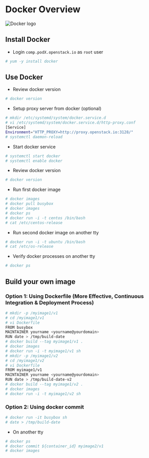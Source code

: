 # Docker Overview

![Docker logo](https://raw.githubusercontent.com/theodorosploumis/docker-presentation/gh-pages/img/docker_logo.png)

## Install Docker
* Login `comp.podX.openstack.io` as `root` user
```bash
# yum -y install docker
```

## Use Docker
* Review docker version
```bash
# docker version
```
* Setup proxy server from docker (optional)
```bash
# mkdir /etc/systemd/system/docker.service.d
# vi /etc/systemd/system/docker.service.d/http-proxy.conf
[Service]
Environment="HTTP_PROXY=http://proxy.openstack.io:3128/"
# systemctl daemon-reload
```
* Start docker service
```bash
# systemctl start docker
# systemctl enable docker
```
* Review docker version
```bash
# docker version
```
* Run first docker image
```bash
# docker images
# docker pull busybox
# docker images
# docker ps
# docker run -i -t centos /bin/bash
# cat /etc/centos-release
```
* Run second docker image on another tty
```bash
# docker run -i -t ubuntu /bin/bash
# cat /etc/os-release
```
* Verify docker processes on another tty
```bash
# docker ps
```

## Build your own image
### Option 1: Using Dockerfile (More Effective, Continuous Integration & Deployment Process)
```bash
# mkdir -p /myimage1/v1
# cd /myimage1/v1
# vi Dockerfile
FROM busybox
MAINTAINER yourname <yourname@yourdomain>
RUN date > /tmp/build-date
# docker build --tag myimage1/v1 .
# docker images
# docker run -i -t myimage1/v1 sh
# mkdir -p /myimage1/v2
# cd /myimage1/v2
# vi Dockerfile
FROM myimage1/v1
MAINTAINER yourname <yourname@yourdomain>
RUN date > /tmp/build-date-v2
# docker build --tag myimage1/v2 .
# docker images
# docker run -i -t myimage1/v2 sh
```
### Option 2: Using docker commit
```bash
# docker run -it busybox sh
# date > /tmp/build-date
```
* On another tty
```bash
# docker ps
# docker commit ${container_id} myimage2/v1
# docker images
```
